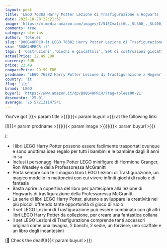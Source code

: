 ```yaml
---
layout: post
title: 'LEGO 76382 Harry Potter Lezione di Trasfigurazione a Hogwarts  Libro di Incantesimi con Minifigure Professoressa McGranitt  Giochi da Collezione'
date: 2022-10-20 22:21:37
image: 'https://m.media-amazon.com/images/I/51ECva1it6L._SL500_._SL400_.jpg'
comments: true
category: ofertas
author: 'tole.es'
slug: 'B08G4HPRCR-it LEGO 76382 Harry Potter Lezione di Trasfigurazione a...'
sku: 'B08G4HPRCR-it'
tags: [ 'Costruzioni','Giochi e giocattoli','Set di costruzioni giocattolo','lego','🇮🇹', ]
actualPrice: 22.49 EUR
currency: EUR
price: 22.49
comparePrice: 29.99 EUR
prodname: 'LEGO 76382 Harry Potter Lezione di Trasfigurazione a Hogwarts  Libro di Incantesimi con Minifigure Professoressa McGranitt  Giochi da Collezione'
country: 'it'
flag: '🇮🇹'
brand: 'LEGO'
buyurl: 'https://www.amazon.it/dp/B08G4HPRCR/?tag=tolees00-21'
descuento: '25.01'
average: '25.572131147541'
---
```


You've got [{{< param title >}}]({{< param buyurl >}}) at the following link:

[![{{< param prodname >}}]({{< param image >}})]({{< param buyurl >}})

ℹ️:

- I libri LEGO Harry Potter possono essere facilmente trasportati ovunque e sono unottima idea regalo per tutti i bambini e le bambine dagli 8 anni in su
- Inclusi i personaggi Harry Potter LEGO minifigure di Hermione Granger, Ron Weasley e della Professoressa McGranitt
- Porta sempre con te il magico libro LEGO Lezioni di Trasfigurazione, un magico modello in mattoncini con cui vivere infiniti giochi di ruolo e di fantasia
- Basta aprire la copertina del libro per partecipare alla lezione di Hogwarts di trasfigurazione della Professoressa McGranitt
- La serie di libri LEGO Harry Potter, aiutano a sviluppare la creatività nei più piccoli offrendo tante opportunità di gioco di ruolo
- Il set LEGO Lezioni di Trasfigurazione può essere combinato con gli altri libri LEGO Harry Potter da collezione, per creare una fantastica collana
- Il set LEGO Lezioni di Trasfigurazione comprende tanti accessori originali come una lavagna, 2 banchi, 2 sedie, un forziere, uno scaffale e un libro degli incantesimi

[🛒 Check the deal!!]({{< param buyurl >}})

